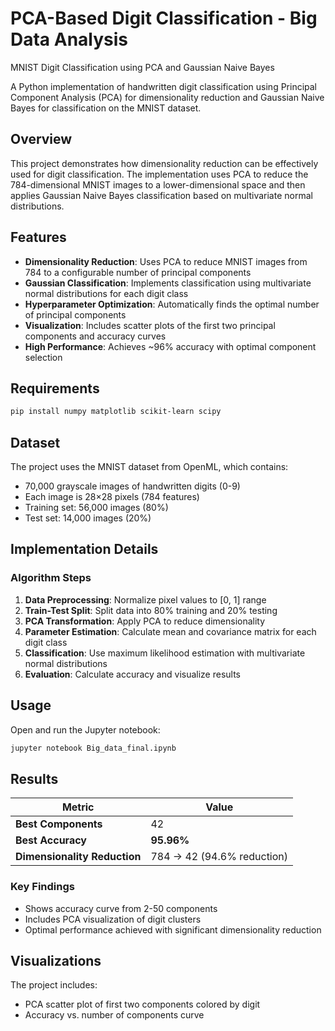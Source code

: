 # PCA-Based Digit Classification - Big Data Analysis

MNIST Digit Classification using PCA and Gaussian Naive Bayes

A Python implementation of handwritten digit classification using Principal Component Analysis (PCA) for dimensionality reduction and Gaussian Naive Bayes for classification on the MNIST dataset.

## Overview

This project demonstrates how dimensionality reduction can be effectively used for digit classification. The implementation uses PCA to reduce the 784-dimensional MNIST images to a lower-dimensional space and then applies Gaussian Naive Bayes classification based on multivariate normal distributions.

## Features

- **Dimensionality Reduction**: Uses PCA to reduce MNIST images from 784 to a configurable number of principal components
- **Gaussian Classification**: Implements classification using multivariate normal distributions for each digit class
- **Hyperparameter Optimization**: Automatically finds the optimal number of principal components
- **Visualization**: Includes scatter plots of the first two principal components and accuracy curves
- **High Performance**: Achieves ~96% accuracy with optimal component selection

## Requirements

```bash
pip install numpy matplotlib scikit-learn scipy
```

## Dataset

The project uses the MNIST dataset from OpenML, which contains:
- 70,000 grayscale images of handwritten digits (0-9)
- Each image is 28×28 pixels (784 features)
- Training set: 56,000 images (80%)
- Test set: 14,000 images (20%)

## Implementation Details

### Algorithm Steps

1. **Data Preprocessing**: Normalize pixel values to [0, 1] range
2. **Train-Test Split**: Split data into 80% training and 20% testing
3. **PCA Transformation**: Apply PCA to reduce dimensionality
4. **Parameter Estimation**: Calculate mean and covariance matrix for each digit class
5. **Classification**: Use maximum likelihood estimation with multivariate normal distributions
6. **Evaluation**: Calculate accuracy and visualize results

## Usage

Open and run the Jupyter notebook:
```bash
jupyter notebook Big_data_final.ipynb
```

## Results

| Metric | Value |
|--------|-------|
| **Best Components** | 42 |
| **Best Accuracy** | **95.96%** |
| **Dimensionality Reduction** | 784 → 42 (94.6% reduction) |

### Key Findings
- Shows accuracy curve from 2-50 components
- Includes PCA visualization of digit clusters
- Optimal performance achieved with significant dimensionality reduction

## Visualizations

The project includes:
-  PCA scatter plot of first two components colored by digit
-  Accuracy vs. number of components curve
